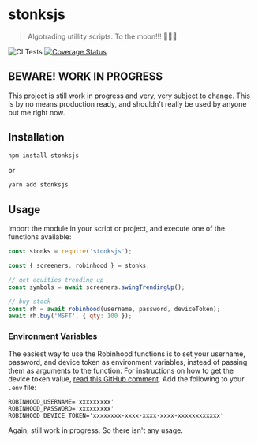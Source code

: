 # stonksjs

> Algotrading utillity scripts. To the moon!!! 🚀🚀🚀

![CI Tests](https://github.com/nielse63/stonksjs/workflows/CI%20Tests/badge.svg)
[![Coverage Status](https://coveralls.io/repos/github/nielse63/stonksjs/badge.svg?branch=master)](https://coveralls.io/github/nielse63/stonksjs?branch=master)

## BEWARE! WORK IN PROGRESS

This project is still work in progress and very, very subject to change. This is by no means
production ready, and shouldn't really be used by anyone but me right now.

## Installation

```bash
npm install stonksjs
```

or

```bash
yarn add stonksjs
```

## Usage

Import the module in your script or project, and execute one of the functions available:

```js
const stonks = require('stonksjs');

const { screeners, robinhood } = stonks;

// get equities trending up
const symbols = await screeners.swingTrendingUp();

// buy stock
const rh = await robinhood(username, password, deviceToken);
await rh.buy('MSFT', { qty: 100 });
```

### Environment Variables

The easiest way to use the Robinhood functions is to set your username, password, and device token
as environment variables, instead of passing them as arguments to the function. For instructions on
how to get the device token value,
[read this GitHub comment](https://github.com/robinhood-unofficial/pyrh/issues/176#issuecomment-487310801).
Add the following to your `.env` file:

```
ROBINHOOD_USERNAME='xxxxxxxxx'
ROBINHOOD_PASSWORD='xxxxxxxxx'
ROBINHOOD_DEVICE_TOKEN='xxxxxxxx-xxxx-xxxx-xxxx-xxxxxxxxxxxx'
```

Again, still work in progress. So there isn't any usage.
